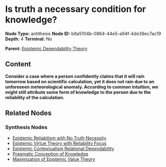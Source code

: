 # Is truth a necessary condition for knowledge?

**Node Type:** antithesis
**Node ID:** b8a5104b-0864-44e5-a94f-4de38ec7ac19
**Depth:** 4
**Terminal:** No

**Parent:** [Epistemic Dependability Theory](epistemic-dependability-theory-synthesis-2a3d8b05-805b-4f57-9aca-36d4755502df.md)

## Content

**Consider a case where a person confidently claims that it will rain tomorrow based on scientific calculation, yet it does not rain due to an unforeseen meteorological anomaly. According to common intuition, we might still attribute some form of knowledge to the person due to the reliability of the calculation.**

## Related Nodes

### Synthesis Nodes

- [Epistemic Reliabilism with No Truth Necessity](epistemic-reliabilism-with-no-truth-necessity-synthesis-af78e846-1997-4b43-ba88-98cf3cbf2c59.md)
- [Epistemic Virtue Theory with Reliability Focus](epistemic-virtue-theory-with-reliability-focus-synthesis-4ef7b012-6bfd-46df-97ae-893618c89666.md)
- [Epistemic Contextualism Relational Dependability](epistemic-contextualism-relational-dependability-synthesis-c2286d46-f463-4779-88e5-32c05047b326.md)
- [Pragmatic Conception of Knowledge](pragmatic-conception-of-knowledge-synthesis-5753b282-192b-4624-9c80-405befebc2ba.md)
- [Maximization of Epistemic Value Theory](maximization-of-epistemic-value-theory-synthesis-4743039c-5292-41f3-9d64-84ac2a0b1135.md)
